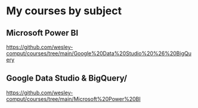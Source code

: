 
# My courses by subject


## Microsoft Power BI
https://github.com/wesley-comput/courses/tree/main/Google%20Data%20Studio%20%26%20BigQuery

## Google Data Studio & BigQuery/
https://github.com/wesley-comput/courses/tree/main/Microsoft%20Power%20BI
